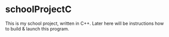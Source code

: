 # schoolProjectC

This is my school project, written in C++. Later here will be instructions how to build & launch this program.
